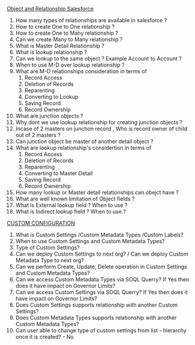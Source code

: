 [Object and Relationship Salesforce](https://help.salesforce.com/s/articleView?id=sf.overview_of_custom_object_relationships.htm&type=5)
1. How many types of relationships are available in salesforce ?
1. How to create One to One relationship ?
1. How to create One to Many relationship ?
1. Can we create Many to Many relationship ?
1. What is Master Detail Relationship ?
1. What is lookup relationship ?
1. Can we lookup to the same object ? Example Account to Account ?
1. When to use M-D over lookup relationship ?
1. What are M-D relationships consideration in terms of 
    1. Record Access
    1. Deletion of Records
    1. Reparenting
    1. Converting to Lookup
    1. Saving Record
    1. Record Ownership
1. What are junction objects ?
1. Why dont we use lookup relationship for creating junction objects ?
1. Incase of 2 masters on junction record , Who is record owner of child out of 2 masters ? 
1. Can junction object be master of another detail object ? 
1. What are lookup relationship's considertion in terms of
    1. Record Access
    1. Deletion of Records
    1. Reparenting
    1. Converting to Master Detail
    1. Saving Record
    1. Record Ownership
1. How many lookup or Master detail relationships can obejct have ?
1. What are well known limitation of Object fields ?
1. What is External lookup field ? When to use ?
1. What is Indirect lookup field ? When to use ?

[CUSTOM CONFIGURATION]()
1. What is Custom Settings /Custom Metadata Types /Custom Labels?
1. When to use Custom Settings and Custom Metadata Types?
1. Type of Custom Settings?
1. Can we deploy Custom Settings to next org? / Can we deploy Custom Metadata Type to next org?
1. Can we perform Create, Update, Delete operation in Custom Settings and Custom Metadata Types?
1. Can we access Custom Metadata Types via SOQL Querry? If Yes then does it have impact on Governor Limits?
1. Can we access Custom Settings via SOQL Querry? If Yes then does it have impact on Governor Limits?
1. Does Custom Settings supports relationship with another Custom Settings?
1. Does Custom Metadata Types supports relationship with another Custom Metadata Types?
1. Can user able to change type of custom settings from list - hierarchy once it is created? - No
